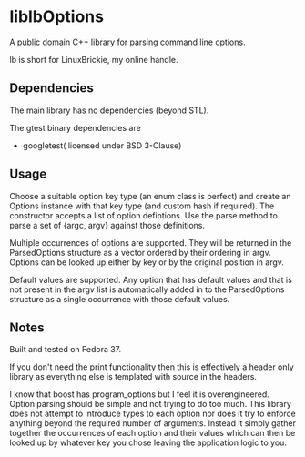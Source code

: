 # liblbOptions

A public domain C++ library for parsing command line options.

lb is short for LinuxBrickie, my online handle.

## Dependencies

The main library has no dependencies (beyond STL).

The gtest binary dependencies are
- googletest( licensed under BSD 3-Clause)

## Usage

Choose a suitable option key type (an enum class is perfect) and create
an Options instance with that key type (and custom hash if required). The
constructor accepts a list of option defintions. Use the parse method to
parse a set of {argc, argv} against those definitions.

Multiple occurrences of options are supported. They will be returned in
the ParsedOptions structure as a vector ordered by their ordering in argv.
Options can be looked up either by key or by the original position in argv.

Default values are supported. Any option that has default values and that
is not present in the argv list is automatically added in to the ParsedOptions
structure as a single occurrence with those default values.

## Notes

Built and tested on Fedora 37.

If you don't need the print functionality then this is effectively a header
only library as everything else is templated with source in the headers.

I know that boost has program_options but I feel it is overengineered. Option
parsing should be simple and not trying to do too much. This library does not
attempt to introduce types to each option nor does it try to enforce anything
beyond the required number of arguments. Instead it simply gather together
the occurrences of each option and their values which can then be looked up
by whatever key you chose leaving the application logic to you.

